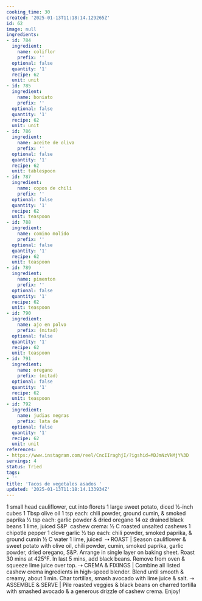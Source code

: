 ```yaml
---
cooking_time: 30
created: '2025-01-13T11:18:14.129265Z'
id: 62
image: null
ingredients:
- id: 784
  ingredient:
    name: coliflor
    prefix: ''
  optional: false
  quantity: '1'
  recipe: 62
  unit: unit
- id: 785
  ingredient:
    name: boniato
    prefix: ''
  optional: false
  quantity: '1'
  recipe: 62
  unit: unit
- id: 786
  ingredient:
    name: aceite de oliva
    prefix: ''
  optional: false
  quantity: '1'
  recipe: 62
  unit: tablespoon
- id: 787
  ingredient:
    name: copos de chili
    prefix: ''
  optional: false
  quantity: '1'
  recipe: 62
  unit: teaspoon
- id: 788
  ingredient:
    name: comino molido
    prefix: ''
  optional: false
  quantity: '1'
  recipe: 62
  unit: teaspoon
- id: 789
  ingredient:
    name: pimenton
    prefix: ''
  optional: false
  quantity: '1'
  recipe: 62
  unit: teaspoon
- id: 790
  ingredient:
    name: ajo en polvo
    prefix: (mitad)
  optional: false
  quantity: '1'
  recipe: 62
  unit: teaspoon
- id: 791
  ingredient:
    name: oregano
    prefix: (mitad)
  optional: false
  quantity: '1'
  recipe: 62
  unit: teaspoon
- id: 792
  ingredient:
    name: judias negras
    prefix: lata de
  optional: false
  quantity: '1'
  recipe: 62
  unit: unit
references:
- https://www.instagram.com/reel/CncIIraghjI/?igshid=MDJmNzVkMjY%3D
servings: 4
status: Tried
tags:
- ''
title: 'Tacos de vegetales asados '
updated: '2025-01-13T11:18:14.133934Z'
---
```

1 small head cauliflower, cut into florets⁠
1 large sweet potato, diced ½-inch cubes⁠
1 Tbsp olive oil⁠
1 tsp each: chili powder, ground cumin, & smoked paprika⁠
½ tsp each: garlic powder & dried oregano⁠
14 oz drained black beans⁠
1 lime, juiced⁠
S&P⁠
⁠
cashew crema:⁠
½ C roasted unsalted cashews⁠
1 chipotle pepper⁠
1 clove garlic⁠
½ tsp each: chili powder, smoked paprika, & ground cumin⁠
½ C water⁠
1 lime, juiced⁠
⁠
⇢ ROAST | Season cauliflower & sweet potato with olive oil, chili powder, cumin, smoked paprika, garlic powder, dried oregano, S&P. Arrange in single layer on baking sheet. Roast 30 mins at 425°F. In last 5 mins, add black beans. Remove from oven & squeeze lime juice over top.⁠
⇢ CREMA & FIXINGS | Combine all listed cashew crema ingredients in high-speed blender. Blend until smooth & creamy, about 1 min. Char tortillas, smash avocado with lime juice & salt.⁠
⇢ ASSEMBLE & SERVE | Pile roasted veggies & black beans on charred tortilla with smashed avocado & a generous drizzle of cashew crema. Enjoy! ⁠

